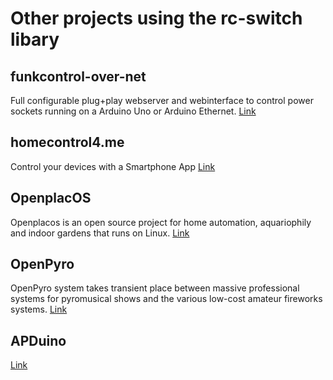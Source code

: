 # Other projects using the rc-switch libary #

## funkcontrol-over-net ##
Full configurable plug+play webserver and webinterface to control power sockets running on a Arduino Uno or Arduino Ethernet. [Link](http://code.google.com/p/funkcontrol-over-net/)

## homecontrol4.me ##
Control your devices with a Smartphone App [Link](http://www.homecontrol4.me/)

## OpenplacOS ##
Openplacos is an open source project for home automation, aquariophily and indoor gardens that runs on Linux. [Link](http://openplacos.tuxfamily.org/)

## OpenPyro ##
OpenPyro system takes transient place between massive professional systems for pyromusical shows and the various low-cost amateur fireworks systems. [Link](http://blog.openpyro.com/)

## APDuino ##
[Link](http://apduino.org)